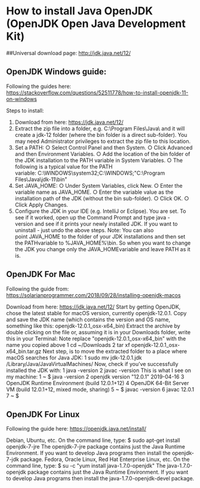 
# How to install Java OpenJDK (OpenJDK Open Java Development Kit)

##Universal download page:
http://jdk.java.net/12/

## OpenJDK Windows guide:
Following the guides here:
https://stackoverflow.com/questions/52511778/how-to-install-openjdk-11-on-windows

Steps to install:
1. Download from here:
	https://jdk.java.net/12/
2. Extract the zip file into a folder, e.g. C:\Program Files\Java\ and it will create a jdk-12 folder (where the bin folder is a direct sub-folder). You may need Administrator privileges to extract the zip file to this location.
3. Set a PATH:
	○ Select Control Panel and then System.
	○ Click Advanced and then Environment Variables.
	○ Add the location of the bin folder of the JDK installation to the PATH variable in System Variables.
	○ The following is a typical value for the PATH variable: C:\WINDOWS\system32;C:\WINDOWS;"C:\Program Files\Java\jdk-11\bin"
4. Set JAVA_HOME:
	○ Under System Variables, click New.
	○ Enter the variable name as JAVA_HOME.
	○ Enter the variable value as the installation path of the JDK (without the bin sub-folder).
	○ Click OK.
	○ Click Apply Changes.
5. Configure the JDK in your IDE (e.g. IntelliJ or Eclipse).
You are set.
To see if it worked, open up the Command Prompt and type java -version and see if it prints your newly installed JDK.
If you want to uninstall - just undo the above steps.
Note: You can also point JAVA_HOME to the folder of your JDK installations and then set the PATHvariable to %JAVA_HOME%\bin. So when you want to change the JDK you change only the JAVA_HOMEvariable and leave PATH as it is.


## OpenJDK For Mac
Following the guide from:
https://solarianprogrammer.com/2018/09/28/installing-openjdk-macos

Download from here:
	https://jdk.java.net/12/
Start by getting OpenJDK, chose the latest stable for macOS version, currently openjdk-12.0.1. 
Copy and save the JDK name (which contains the version and OS name, something like this: openjdk-12.0.1_osx-x64_bin)
Extract the archive by double clicking on the file or, assuming it is in your Downloads folder, write this in your Terminal:
Note replace "openjdk-12.0.1_osx-x64_bin" with the name you copied above
1 cd ~/Downloads
2 tar xf openjdk-12.0.1_osx-x64_bin.tar.gz
Next step, is to move the extracted folder to a place where macOS searches for Java JDK:
1 sudo mv jdk-12.0.1.jdk /Library/Java/JavaVirtualMachines/
Now, check if you’ve successfully installed the JDK with:
1 java -version
2 javac -version
This is what I see on my machine:
1 ~ $ java -version
2 openjdk version "12.0.1" 2019-04-16
3 OpenJDK Runtime Environment (build 12.0.1+12)
4 OpenJDK 64-Bit Server VM (build 12.0.1+12, mixed mode, sharing)
5 ~ $ javac -version
6 javac 12.0.1
7 ~ $

## OpenJDK For Linux

Following the guide here:
https://openjdk.java.net/install/

Debian, Ubuntu, etc.
On the command line, type:
	$ sudo apt-get install openjdk-7-jre
The openjdk-7-jre package contains just the Java Runtime Environment. If you want to develop Java programs then install the openjdk-7-jdk package.
Fedora, Oracle Linux, Red Hat Enterprise Linux, etc.
On the command line, type:
	$ su -c "yum install java-1.7.0-openjdk"
The java-1.7.0-openjdk package contains just the Java Runtime Environment. If you want to develop Java programs then install the java-1.7.0-openjdk-devel package.
